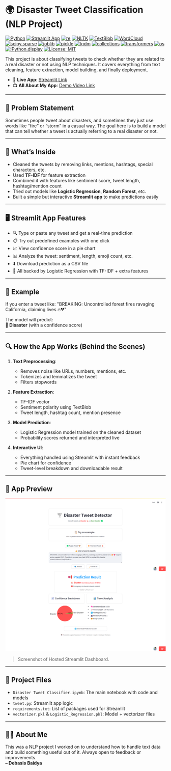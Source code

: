 # 🌍 Disaster Tweet Classification (NLP Project)

[![Python](https://img.shields.io/badge/Python-3.10-blue.svg)](https://www.python.org/)
[![Streamlit App](https://img.shields.io/badge/Live%20App-Streamlit-brightgreen?logo=streamlit)](https://disaster-tweet-nlp-debasis-baidya.streamlit.app)
[![re](https://img.shields.io/badge/re-Regex-blue)](https://docs.python.org/3/library/re.html)
[![NLTK](https://img.shields.io/badge/NLTK-NLP-blueviolet?logo=python&logoColor=white)](https://www.nltk.org/)
[![TextBlob](https://img.shields.io/badge/TextBlob-Sentiment-yellowgreen)](https://textblob.readthedocs.io/en/dev/)
[![WordCloud](https://img.shields.io/badge/WordCloud-Used-lightblue)](https://amueller.github.io/word_cloud/)
[![scipy.sparse](https://img.shields.io/badge/SciPy.sparse-SparseMatrix-orange)](https://docs.scipy.org/doc/scipy/reference/sparse.html)
[![joblib](https://img.shields.io/badge/Joblib-ModelSaving-darkgreen)](https://joblib.readthedocs.io/)
[![pickle](https://img.shields.io/badge/Pickle-Serialization-green)](https://docs.python.org/3/library/pickle.html)
[![tqdm](https://img.shields.io/badge/tqdm-ProgressBar-teal)](https://tqdm.github.io/)
[![collections](https://img.shields.io/badge/collections-DataStructures-lightgrey)](https://docs.python.org/3/library/collections.html)
[![transformers](https://img.shields.io/badge/Transformers-HuggingFace-red?logo=huggingface&logoColor=white)](https://huggingface.co/transformers/)
[![os](https://img.shields.io/badge/OS_Module-Used-lightgrey)](https://docs.python.org/3/library/os.html)
[![IPython.display](https://img.shields.io/badge/IPython.display-Jupyter-magenta)](https://ipython.readthedocs.io/en/stable/api/generated/IPython.display.html)
[![License: MIT](https://img.shields.io/badge/License-MIT-yellow.svg)](LICENSE)

This project is about classifying tweets to check whether they are related to a real disaster or not using NLP techniques. It covers everything from text cleaning, feature extraction, model building, and finally deployment.

- 🚀 **Live App**: [Streamlit Link](https://disaster-tweet-nlp-debasis-baidya.streamlit.app)
- 📺 **All About My App**: [Demo Video Link](https://youtu.be/VebH__P0o5s)

---

## 📌 Problem Statement

Sometimes people tweet about disasters, and sometimes they just use words like “fire” or “storm” in a casual way. The goal here is to build a model that can tell whether a tweet is actually referring to a real disaster or not.

---

## 🧠 What’s Inside

- Cleaned the tweets by removing links, mentions, hashtags, special characters, etc.
- Used **TF-IDF** for feature extraction
- Combined it with features like sentiment score, tweet length, hashtag/mention count
- Tried out models like **Logistic Regression**, **Random Forest**, etc.
- Built a simple but interactive **Streamlit app** to make predictions easily

---

## 🖥️ Streamlit App Features

- 🔍 Type or paste any tweet and get a real-time prediction
- 📋 Try out predefined examples with one click
- 📈 View confidence score in a pie chart
- 📊 Analyze the tweet: sentiment, length, emoji count, etc.
- ⬇️ Download prediction as a CSV file
- 🧠 All backed by Logistic Regression with TF-IDF + extra features

---

## 🧪 Example

If you enter a tweet like: "BREAKING: Uncontrolled forest fires ravaging California, claiming lives 🔥💔"


The model will predict:  
**🚨 Disaster** (with a confidence score)

---

## 🔍 How the App Works (Behind the Scenes)

1. **Text Preprocessing**:
   - Removes noise like URLs, numbers, mentions, etc.
   - Tokenizes and lemmatizes the tweet
   - Filters stopwords

2. **Feature Extraction**:
   - TF-IDF vector
   - Sentiment polarity using TextBlob
   - Tweet length, hashtag count, mention presence

3. **Model Prediction**:
   - Logistic Regression model trained on the cleaned dataset
   - Probability scores returned and interpreted live

4. **Interactive UI**:
   - Everything handled using Streamlit with instant feedback
   - Pie chart for confidence
   - Tweet-level breakdown and downloadable result

---

## 📸 App Preview

![App Screenshot](app_screenshot.png)

> Screenshot of Hosted Streamlit Dashboard.

---

## 📁 Project Files

- `Disaster Tweet Classifier.ipynb`: The main notebook with code and models
- `tweet.py`: Streamlit app logic
- `requirements.txt`: List of packages used for Streamlit
- `vectorizer.pkl` & `Logistic_Regression.pkl`: Model + vectorizer files

---

## 🙋‍♂️ About Me

This was a NLP project I worked on to understand how to handle text data and build something useful out of it. Always open to feedback or improvements.  
**– Debasis Baidya**


